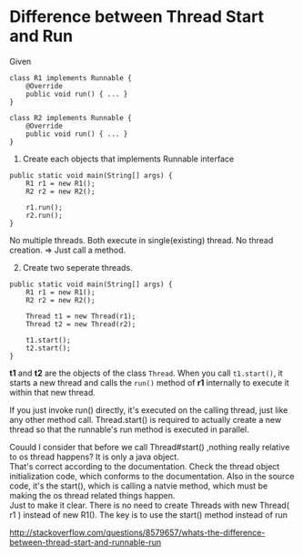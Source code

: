 # Difference between Thread Start and Run

Given
```
class R1 implements Runnable {
	@Override
	public void run() { ... }
}

class R2 implements Runnable {
	@Override
	public void run() { ... }
}
```

1. Create each objects that implements Runnable interface
```
public static void main(String[] args) {
	R1 r1 = new R1();
	R2 r2 = new R2();

	r1.run();
	r2.run();
}
```
No multiple threads. Both execute in single(existing) thread. No thread creation. => Just call a method.

2. Create two seperate threads.
```
public static void main(String[] args) {
	R1 r1 = new R1();
	R2 r2 = new R2();

	Thread t1 = new Thread(r1);
	Thread t2 = new Thread(r2);

	t1.start();
	t2.start();
}
```
**t1** and **t2** are the objects of the class `Thread`. When you call `t1.start()`, it starts a new thread and calls the `run()` method of **r1** internally to execute it within that new thread.

If you just invoke run() directly, it's executed on the calling thread, just like any other method call.  Thread.start() is required to actually create a new thread so that the runnable's run method is executed in parallel.

Couuld I consider that before we call Thread#start() ,nothing really relative to os thread happens? It is only a java object.  
That's correct according to the documentation. Check the thread object initialization code, which conforms to the documentation. Also in the source code, it's the start(), which is calling a natvie method, which must be making the os thread related things happen.  
Just to make it clear. There is no need to create Threads with new Thread( r1 ) instead of new R1(). The key is to use the start() method instead of run

http://stackoverflow.com/questions/8579657/whats-the-difference-between-thread-start-and-runnable-run
